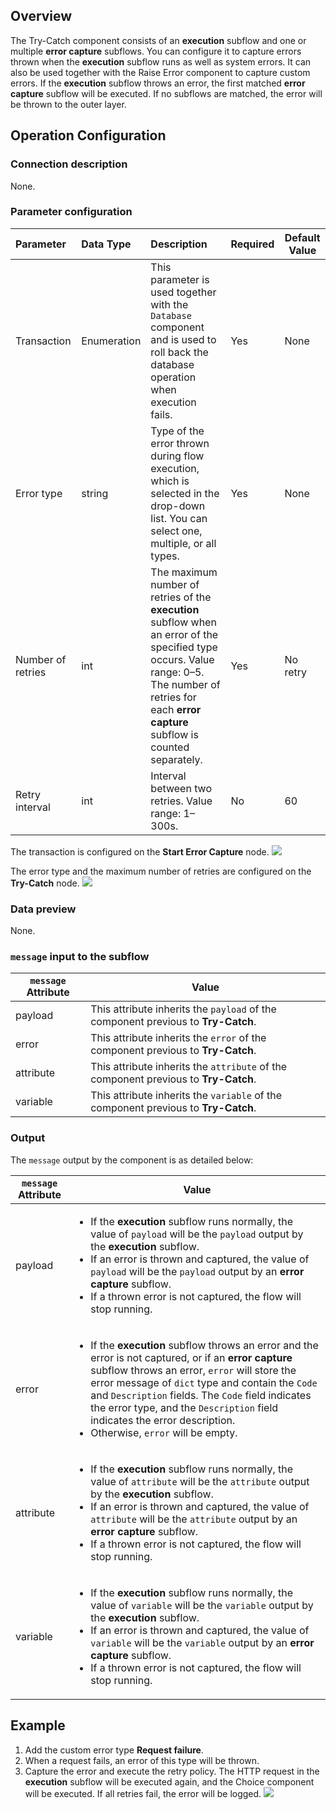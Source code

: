 ## Overview

The Try-Catch component consists of an **execution** subflow and one or multiple **error capture** subflows. You can configure it to capture errors thrown when the **execution** subflow runs as well as system errors. It can also be used together with the Raise Error component to capture custom errors. If the **execution** subflow throws an error, the first matched **error capture** subflow will be executed. If no subflows are matched, the error will be thrown to the outer layer.

## Operation Configuration

### Connection description

None.

### Parameter configuration

| Parameter | Data Type | Description | Required | Default Value |
| :------- | :------------------- | :----------------------------------------------------------- | :------- | ------ |
| Transaction     | Enumeration | This parameter is used together with the `Database` component and is used to roll back the database operation when execution fails.             | Yes       | None     |
| Error type | string               | Type of the error thrown during flow execution, which is selected in the drop-down list. You can select one, multiple, or all types. | Yes       | None     |
| Number of retries | int                  | The maximum number of retries of the **execution** subflow when an error of the specified type occurs. Value range: 0–5. The number of retries for each **error capture** subflow is counted separately. | Yes       | No retry |
| Retry interval | int                  | Interval between two retries. Value range: 1–300s.                              | No       | 60     |


The transaction is configured on the **Start Error Capture** node.
![](https://staticintl.cloudcachetci.com/yehe/backend-news/WvTZ077_1.png)

The error type and the maximum number of retries are configured on the **Try-Catch** node.
![](https://staticintl.cloudcachetci.com/yehe/backend-news/Vc5k121_2.png)

### Data preview

None.

### `message` input to the subflow

| `message` Attribute | Value                                      |
| ----------- | --------------------------------------- |
| payload     | This attribute inherits the `payload` of the component previous to **Try-Catch**.                                        |
| error       | This attribute inherits the `error` of the component previous to **Try-Catch**.     |
| attribute   | This attribute inherits the `attribute` of the component previous to **Try-Catch**.     |
| variable    | This attribute inherits the `variable` of the component previous to **Try-Catch**.  |

### Output

The `message` output by the component is as detailed below:

| `message` Attribute | Value                                                           |
| ----------- | ------------------------------------------------------------ |
| payload     | <ul><li>If the **execution** subflow runs normally, the value of `payload` will be the `payload` output by the **execution** subflow.</li><li>If an error is thrown and captured, the value of `payload` will be the `payload` output by an **error capture** subflow.</li><li>If a thrown error is not captured, the flow will stop running.</li></ul> |
| error       | <ul><li>If the **execution** subflow throws an error and the error is not captured, or if an **error capture** subflow throws an error, `error` will store the error message of `dict` type and contain the `Code` and `Description` fields. The `Code` field indicates the error type, and the `Description` field indicates the error description.</li><li>Otherwise, `error` will be empty.</li></ul> |
| attribute     | <ul><li>If the **execution** subflow runs normally, the value of `attribute` will be the `attribute` output by the **execution** subflow.</li><li>If an error is thrown and captured, the value of `attribute` will be the `attribute` output by an **error capture** subflow.</li><li>If a thrown error is not captured, the flow will stop running.</li></ul> |
| variable     | <ul><li>If the **execution** subflow runs normally, the value of `variable` will be the `variable` output by the **execution** subflow.</li><li>If an error is thrown and captured, the value of `variable` will be the `variable` output by an **error capture** subflow.</li><li>If a thrown error is not captured, the flow will stop running.</li></ul> |

## Example

1. Add the custom error type **Request failure**.
2. When a request fails, an error of this type will be thrown.
3. Capture the error and execute the retry policy. The HTTP request in the **execution** subflow will be executed again, and the Choice component will be executed. If all retries fail, the error will be logged.
![](https://staticintl.cloudcachetci.com/yehe/backend-news/hm92975_3.png)
